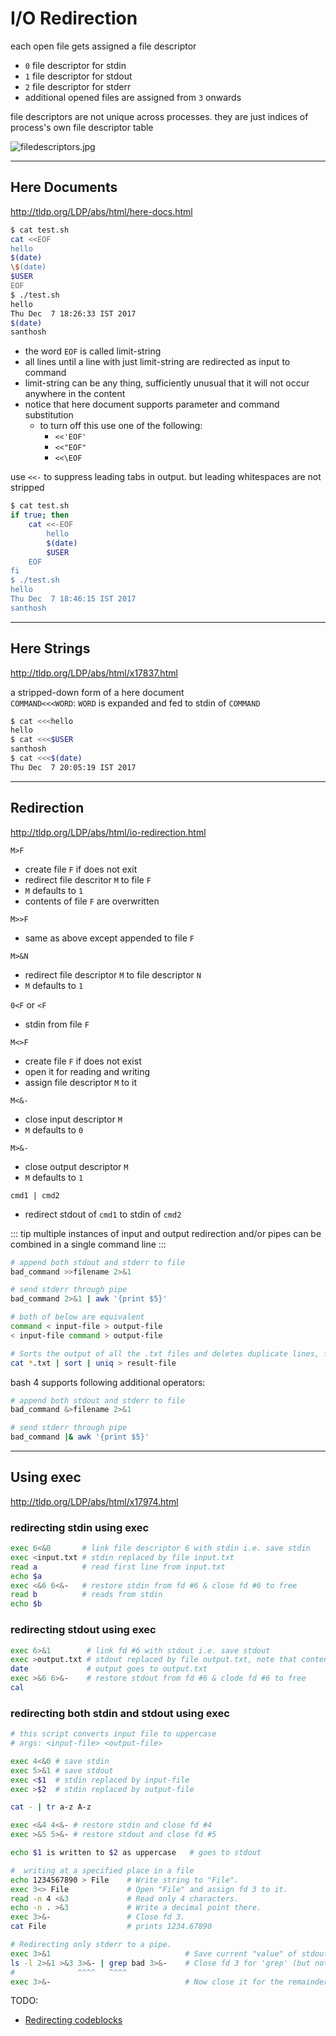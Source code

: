 # I/O Redirection

each open file gets assigned a file descriptor
* `0` file descriptor for stdin
* `1` file descriptor for stdout
* `2` file descriptor for stderr
* additional opened files are assigned from `3` onwards

file descriptors are not unique across processes. they are just indices of process's own file descriptor table

![filedescriptors.jpg](files/filedescriptors.jpg)

---

## Here Documents

<http://tldp.org/LDP/abs/html/here-docs.html>


```bash
$ cat test.sh
cat <<EOF
hello
$(date)
\$(date)
$USER
EOF
$ ./test.sh
hello
Thu Dec  7 18:26:33 IST 2017
$(date)
santhosh
```

* the word `EOF` is called limit-string
* all lines until a line with just limit-string are redirected as input to command
* limit-string can be any thing, sufficiently unusual that it will not occur anywhere in the content
* notice that here document supports parameter and command substitution
    * to turn off this use one of the following:
        * `<<'EOF'`
        * `<<"EOF"`
        * `<<\EOF`

use `<<-` to suppress leading tabs in output. but leading whitespaces are not stripped

```bash
$ cat test.sh
if true; then
    cat <<-EOF
        hello
        $(date)
        $USER
    EOF
fi
$ ./test.sh
hello
Thu Dec  7 18:46:15 IST 2017
santhosh
```

---

## Here Strings

<http://tldp.org/LDP/abs/html/x17837.html>

a stripped-down form of a here document  
`COMMAND<<<WORD`: `WORD` is expanded and fed to stdin of `COMMAND`

```bash
$ cat <<<hello
hello
$ cat <<<$USER
santhosh
$ cat <<<$(date)
Thu Dec  7 20:05:19 IST 2017
```

---

## Redirection

<http://tldp.org/LDP/abs/html/io-redirection.html>

`M>F`
* create file `F` if does not exit
* redirect file descritor `M` to file `F`
* `M` defaults to `1`
* contents of file `F` are overwritten

`M>>F`
* same as above except appended to file `F`

`M>&N`
* redirect file descriptor `M` to file descriptor `N`
* `M` defaults to `1`

`0<F` or `<F`
* stdin from file `F`

`M<>F`
* create file `F` if does not exist
* open it for reading and writing 
* assign file descriptor `M` to it

`M<&-`
* close input descriptor `M`
* `M` defaults to `0`

`M>&-`
* close output descriptor `M`
* `M` defaults to `1`

`cmd1 | cmd2`
* redirect stdout of `cmd1` to stdin of `cmd2`

::: tip
multiple instances of input and output redirection and/or pipes can be combined in a single command line
:::

```bash
# append both stdout and stderr to file
bad_command >>filename 2>&1

# send stderr through pipe
bad_command 2>&1 | awk '{print $5}'

# both of below are equivalent
command < input-file > output-file
< input-file command > output-file

# Sorts the output of all the .txt files and deletes duplicate lines, finally saves results to "result-file"
cat *.txt | sort | uniq > result-file
```

bash 4 supports following additional operators:

```bash
# append both stdout and stderr to file
bad_command &>filename 2>&1

# send stderr through pipe
bad_command |& awk '{print $5}'
```

---

## Using exec

<http://tldp.org/LDP/abs/html/x17974.html>

### redirecting stdin using exec

```bash
exec 6<&0       # link file descriptor 6 with stdin i.e. save stdin
exec <input.txt # stdin replaced by file input.txt
read a          # read first line from input.txt
echo $a
exec <&6 6<&-   # restore stdin from fd #6 & close fd #6 to free
read b          # reads from stdin
echo $b
```

### redirecting stdout using exec

```bash
exec 6>&1        # link fd #6 with stdout i.e. save stdout
exec >output.txt # stdout replaced by file output.txt, note that content of file are lost
date             # output goes to output.txt
exec >&6 6>&-    # restore stdout from fd #6 & clode fd #6 to free
cal
```

### redirecting both stdin and stdout using exec

```bash
# this script converts input file to uppercase
# args: <input-file> <output-file>

exec 4<&0 # save stdin
exec 5>&1 # save stdout
exec <$1  # stdin replaced by input-file
exec >$2  # stdin replaced by output-file

cat - | tr a-z A-z

exec <&4 4<&- # restore stdin and close fd #4
exec >&5 5>&- # restore stdout and close fd #5

echo $1 is written to $2 as uppercase   # goes to stdout
```

```bash
#  writing at a specified place in a file
echo 1234567890 > File    # Write string to "File".
exec 3<> File             # Open "File" and assign fd 3 to it.
read -n 4 <&3             # Read only 4 characters.
echo -n . >&3             # Write a decimal point there.
exec 3>&-                 # Close fd 3.
cat File                  # prints 1234.67890

# Redirecting only stderr to a pipe.
exec 3>&1                              # Save current "value" of stdout.
ls -l 2>&1 >&3 3>&- | grep bad 3>&-    # Close fd 3 for 'grep' (but not 'ls').
#              ^^^^   ^^^^
exec 3>&-                              # Now close it for the remainder of the script.
```

TODO:
* [Redirecting codeblocks](http://tldp.org/LDP/abs/html/redircb.html)
